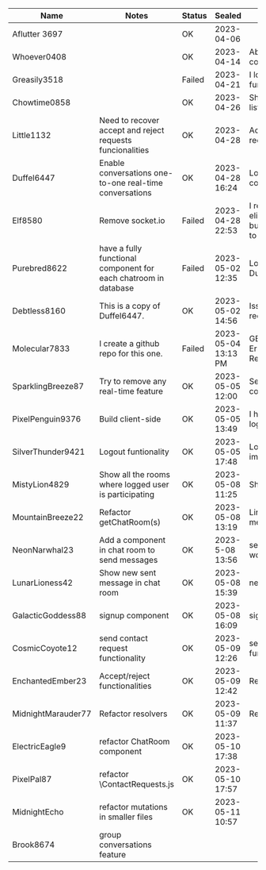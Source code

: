 | Name               | Notes                                                        | Status | Sealed              | Notes                                                        |
| ------------------ | ------------------------------------------------------------ | ------ | ------------------- | ------------------------------------------------------------ |
| Aflutter 3697      |                                                              | OK     | 2023-04-06          |                                                              |
| Whoever0408        |                                                              | OK     | 2023-04-14          | Able to send, accept and reject contact request              |
| Greasily3518       |                                                              | Failed | 2023-04-21          | I lost ContactRequestList functionality                      |
| Chowtime0858       |                                                              | OK     | 2023-04-26          | Showing again Contact request list                           |
| Little1132         | Need to recover accept and reject requests funcionalities    | OK     | 2023-04-28          | Accept request funcionality recovered.                       |
| Duffel6447         | Enable conversations one-to-one real-time conversations      | OK     | 2023-04-28 16:24    | Logic for one-to-one real-time conversations completed       |
| Elf8580            | Remove socket.io                                             | Failed | 2023-04-28 22:53    | I remove socket.io and eliminated any error on console, but I don't know if logics is going to work. |
| Purebred8622       | have a fully functional component for each chatroom in database | Failed | 2023-05-02 12:35    | Logic is not working. Return to Duffel6447                   |
| Debtless8160       | This is a copy of Duffel6447.                                | OK     | 2023-05-02 14:56    | Issues with senderId and recipientId resolved.               |
| Molecular7833      | I create a github repo for this one.                         | Failed | 2023-05-04 13:13 PM | GET_CHAT_ROOMS_BY_USER_ID Error: Response not successful: Received status code 400 |
| SparklingBreeze87  | Try to remove any real-time feature                          | OK     | 2023-05-05 12:00    | Server-side for real-time conversations completed            |
| PixelPenguin9376   | Build client-side                                            | OK     | 2023-05-05 13:49    | I have fully functional app with login and dashboard         |
| SilverThunder9421  | Logout funtionality                                          | OK     | 2023-05-05 17:48    | Login/logut fully functionality implemented                  |
| MistyLion4829      | Show all the rooms where logged user is participating        | OK     | 2023-05-08 11:25    | Showing all the rooms                                        |
| MountainBreeze22   | Refactor getChatRoom(s)                                      | OK     | 2023-05-08 13:19    | Links to chat rooms and showing messages for chat rooms      |
| NeonNarwhal23      | Add a component in chat room to send messages                | OK     | 2023-5-08 13:56     | send message functionality working                           |
| LunarLioness42     | Show new sent message in chat room                           | OK     | 2023-05-08 15:39    | new sent message shown                                       |
| GalacticGoddess88  | signup component                                             | OK     | 2023-05-08 16:09    | sigup component created                                      |
| CosmicCoyote12     | send contact request functionality                           | OK     | 2023-05-09 12:26    | send contact request functionality working                   |
| EnchantedEmber23   | Accept/reject functionalities                                | OK     | 2023-05-09 12:42    | Ready to be sent to Gon!                                     |
| MidnightMarauder77 | Refactor resolvers                                           | OK     | 2023-05-09 11:37    | Resolvers working!                                           |
| ElectricEagle9     | refactor ChatRoom component                                  | OK     | 2023-05-10 17:38    |                                                              |
| PixelPal87         | refactor \ContactRequests.js                                 | OK     | 2023-05-10 17:57    |                                                              |
| MidnightEcho       | refactor mutations in smaller files                          | OK     | 2023-05-11 10:57    |                                                              |
| Brook8674          | group conversations feature                                  |        |                     |                                                              |

